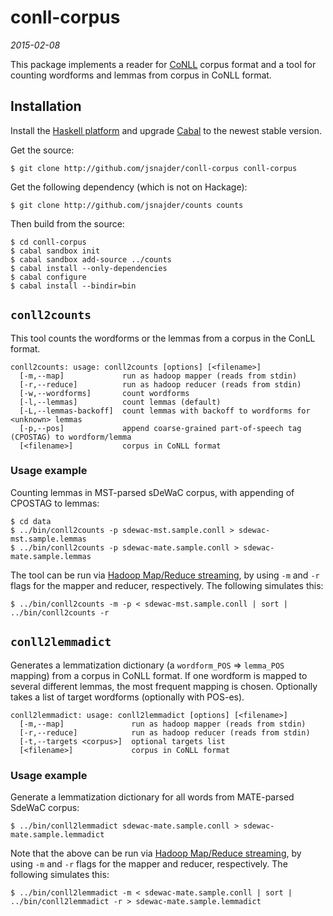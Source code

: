 # conll-corpus

*2015-02-08*

This package implements a reader for [CoNLL](http://ilk.uvt.nl/conll/) corpus
format and a tool for counting wordforms and lemmas from corpus in CoNLL
format. 

## Installation

Install the [Haskell platform](https://www.haskell.org/platform/) and upgrade
[Cabal](https://www.haskell.org/cabal/download.html) to the newest stable
version.

Get the source:

```
$ git clone http://github.com/jsnajder/conll-corpus conll-corpus
```

Get the following dependency (which is not on Hackage):

```
$ git clone http://github.com/jsnajder/counts counts
```

Then build from the source:

```
$ cd conll-corpus
$ cabal sandbox init
$ cabal sandbox add-source ../counts
$ cabal install --only-dependencies
$ cabal configure
$ cabal install --bindir=bin
```

## `conll2counts`

This tool counts the wordforms or the lemmas from a corpus in the ConLL
format.

```
conll2counts: usage: conll2counts [options] [<filename>]
  [-m,--map]             run as hadoop mapper (reads from stdin)
  [-r,--reduce]          run as hadoop reducer (reads from stdin)
  [-w,--wordforms]       count wordforms
  [-l,--lemmas]          count lemmas (default)
  [-L,--lemmas-backoff]  count lemmas with backoff to wordforms for <unknown> lemmas
  [-p,--pos]             append coarse-grained part-of-speech tag (CPOSTAG) to wordform/lemma
  [<filename>]           corpus in CoNLL format
```

### Usage example

Counting lemmas in MST-parsed sDeWaC corpus, with appending of CPOSTAG to
lemmas:

```
$ cd data
$ ../bin/conll2counts -p sdewac-mst.sample.conll > sdewac-mst.sample.lemmas
$ ../bin/conll2counts -p sdewac-mate.sample.conll > sdewac-mate.sample.lemmas
```

The tool can be run via [Hadoop Map/Reduce
streaming](http://hadoop.apache.org/docs/r1.2.1/streaming.html#Hadoop+Streaming),
by using `-m` and `-r` flags for the mapper and reducer, respectively. The
following simulates this:

```
$ ../bin/conll2counts -m -p < sdewac-mst.sample.conll | sort | ../bin/conll2counts -r
```

## `conll2lemmadict`

Generates a lemmatization dictionary (a `wordform_POS` => `lemma_POS` mapping)
from a corpus in CoNLL format. If one wordform is mapped to several different
lemmas, the most frequent mapping is chosen. Optionally takes a list of target
wordforms (optionally with POS-es).

```
conll2lemmadict: usage: conll2lemmadict [options] [<filename>]
  [-m,--map]               run as hadoop mapper (reads from stdin)
  [-r,--reduce]            run as hadoop reducer (reads from stdin)
  [-t,--targets <corpus>]  optional targets list
  [<filename>]             corpus in CoNLL format
```

### Usage example

Generate a lemmatization dictionary for all words from MATE-parsed SdeWaC
corpus:

```
$ ../bin/conll2lemmadict sdewac-mate.sample.conll > sdewac-mate.sample.lemmadict
```

Note that the above can be run via [Hadoop Map/Reduce
streaming](http://hadoop.apache.org/docs/r1.2.1/streaming.html#Hadoop+Streaming),
by using `-m` and `-r` flags for the mapper and reducer, respectively. The
following simulates this:

```
$ ../bin/conll2lemmadict -m < sdewac-mate.sample.conll | sort | ../bin/conll2lemmadict -r > sdewac-mate.sample.lemmadict
```
